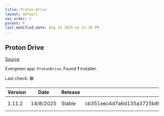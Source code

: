 ```yaml
---
title: Proton Drive
layout: default
nav_order: 2
parent: P
last_modified_date: Aug 14 2025 at 12:26 PM
---
```


## Proton Drive

[Source](https://proton.me/drive/)

Evergreen app: `ProtonDrive`. Found **1** installer.

Last check: 🟢

| Version | Date      | Release | Sha512                                                                                                                           | Type | URI                                                                                                                                                                                |
| ------- | --------- | ------- | -------------------------------------------------------------------------------------------------------------------------------- | ---- | ---------------------------------------------------------------------------------------------------------------------------------------------------------------------------------- |
| 1.11.2  | 14/8/2025 | Stable  | cb351eec4d7a6d135a3725b8f397a55cc3330a649182622ed94459ce8e7b3f951608ea115e934f96f6ef5460489a5484324ef23e30f149ce4e767075d8ee276c | exe  | [https://proton.me/download/drive/windows/1.11.2/x64/Proton%20Drive%20Setup%201.11.2.exe](https://proton.me/download/drive/windows/1.11.2/x64/Proton%20Drive%20Setup%201.11.2.exe) |
